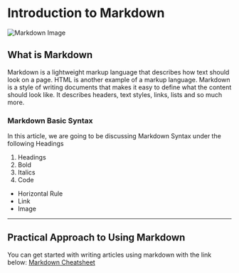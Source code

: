 # Introduction to Markdown
![Markdown Image](https://d33wubrfki0l68.cloudfront.net/f1f475a6fda1c2c4be4cac04033db5c3293032b4/513a4/assets/images/markdown-mark-white.svg)

## What is Markdown
Markdown is a lightweight markup language that describes how text should look on a page. HTML is another example of a markup language. Markdown is a style of writing documents that makes it easy to define what the content should look like. It describes headers, text styles, links, lists and so much more. 

### Markdown Basic Syntax
In this article, we are going to be discussing Markdown Syntax under the following Headings
1. Headings
2. Bold
3. Italics
4. Code

- Horizontal Rule
- Link
- Image
---
## Practical Approach to Using Markdown
You can get started with writing articles using markdown with the link below:
[Markdown Cheatsheet](https://www.markdownguide.org/cheat-sheet/)
